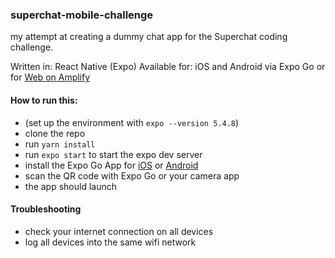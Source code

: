 ### superchat-mobile-challenge
my attempt at creating a dummy chat app for the Superchat coding challenge.

Written in: React Native (Expo)
Available for: iOS and Android via Expo Go or for [Web on Amplify](https://main.dinmpyj37sok3.amplifyapp.com/)


#### How to run this:
- (set up the environment with ``expo --version 5.4.8``)
- clone the repo
- run ``yarn install``
- run ``expo start`` to start the expo dev server
- install the Expo Go App for [iOS](https://apps.apple.com/de/app/expo-go/id982107779) or [Android](https://play.google.com/store/apps/details?id=host.exp.exponent&hl=en&gl=US)
- scan the QR code with Expo Go or your camera app
- the app should launch

#### Troubleshooting
- check your internet connection on all devices
- log all devices into the same wifi network

